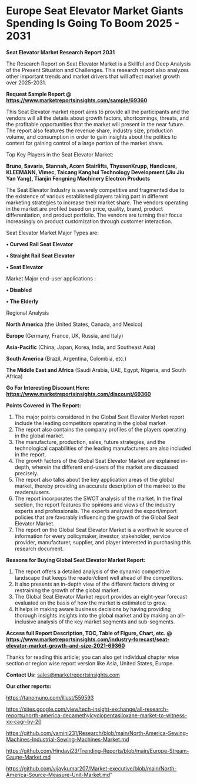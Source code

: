 # Europe Seat Elevator Market Giants Spending Is Going To Boom 2025 - 2031

<strong>Seat Elevator Market Research Report 2031</strong>

The Research Report on Seat Elevator Market is a Skillful and Deep Analysis of the Present Situation and Challenges. This research report also analyzes other important trends and market drivers that will affect market growth over 2025-2031.

<strong>Request Sample Report @ <a href=https://www.marketreportsinsights.com/sample/69360>https://www.marketreportsinsights.com/sample/69360</a></strong>

This Seat Elevator market report aims to provide all the participants and the vendors will all the details about growth factors, shortcomings, threats, and the profitable opportunities that the market will present in the near future. The report also features the revenue share, industry size, production volume, and consumption in order to gain insights about the politics to contest for gaining control of a large portion of the market share.

Top Key Players in the Seat Elevator Market:

<strong>Bruno, Savaria, Stannah, Acorn Stairlifts, ThyssenKrupp, Handicare, KLEEMANN, Vimec, Taicang Kanghui Technology Development (Jiu Jiu Yan Yang), Tianjin Fengning Machinery Electron Products</strong>

The Seat Elevator Industry is severely competitive and fragmented due to the existence of various established players taking part in different marketing strategies to increase their market share. The vendors operating in the market are profiled based on price, quality, brand, product differentiation, and product portfolio. The vendors are turning their focus increasingly on product customization through customer interaction.

Seat Elevator Market Major Types are:

<strong>• Curved Rail Seat Elevator

• Straight Rail Seat Elevator

• Seat Elevator</strong>

Market Major end-user applications :

<strong>• Disabled

• The Elderly</strong>

Regional Analysis

</u><strong><b>North America</b></strong> (the United States, Canada, and Mexico)

<strong><b>Europe </b></strong>(Germany, France, UK, Russia, and Italy)

<strong><b>Asia-Pacific</b></strong> (China, Japan, Korea, India, and Southeast Asia)

<strong><b>South America</b></strong> (Brazil, Argentina, Colombia, etc.)

<strong><b>The Middle East and Africa</b></strong> (Saudi Arabia, UAE, Egypt, Nigeria, and South Africa)

<strong>Go For Interesting Discount Here: <a href=https://www.marketreportsinsights.com/discount/69360>https://www.marketreportsinsights.com/discount/69360</a></strong>

<strong>Points Covered in The Report:</strong>
<ol>
  <li>The major points considered in the Global Seat Elevator Market report include the leading competitors operating in the global market.</li>
  <li>The report also contains the company profiles of the players operating in the global market.</li>
  <li>The manufacture, production, sales, future strategies, and the technological capabilities of the leading manufacturers are also included in the report.</li>
  <li>The growth factors of the Global Seat Elevator Market are explained in-depth, wherein the different end-users of the market are discussed precisely.</li>
  <li>The report also talks about the key application areas of the global market, thereby providing an accurate description of the market to the readers/users.</li>
  <li>The report incorporates the SWOT analysis of the market. In the final section, the report features the opinions and views of the industry experts and professionals. The experts analyzed the export/import policies that are favorably influencing the growth of the Global Seat Elevator Market.</li>
  <li>The report on the Global Seat Elevator Market is a worthwhile source of information for every policymaker, investor, stakeholder, service provider, manufacturer, supplier, and player interested in purchasing this research document.</li>
</ol>
<strong>Reasons for Buying Global Seat Elevator Market Report:</strong>

<ol>
  <li>The report offers a detailed analysis of the dynamic competitive landscape that keeps the reader/client well ahead of the competitors.</li>
  <li>It also presents an in-depth view of the different factors driving or restraining the growth of the global market.</li>
  <li>The Global Seat Elevator Market report provides an eight-year forecast evaluated on the basis of how the market is estimated to grow.</li>
  <li>It helps in making aware business decisions by having providing thorough insights insights into the global market and by making an all-inclusive analysis of the key market segments and sub-segments.</li>
</ol>
<strong>Access full Report Description, TOC, Table of Figure, Chart, etc. @ <a href=https://www.marketreportsinsights.com/industry-forecast/seat-elevator-market-growth-and-size-2021-69360>https://www.marketreportsinsights.com/industry-forecast/seat-elevator-market-growth-and-size-2021-69360</a></strong>


Thanks for reading this article; you can also get individual chapter wise section or region wise report version like Asia, United States, Europe.

<strong>Contact Us:</strong>
sales@marketreportsinsights.com

<strong>Our other reports:</strong>

<a href=https://tanomuno.com/illust/559593>https://tanomuno.com/illust/559593</a>

<a href=https://sites.google.com/view/tech-insight-exchange/all-research-reports/north-america-decamethylcyclopentasiloxane-market-to-witness-xx-cagr-by-20>https://sites.google.com/view/tech-insight-exchange/all-research-reports/north-america-decamethylcyclopentasiloxane-market-to-witness-xx-cagr-by-20</a>

<a href=https://github.com/yamini231/Research/blob/main/North-America-Sewing-Machines-Industrial-Sewing-Machines-Market.md>https://github.com/yamini231/Research/blob/main/North-America-Sewing-Machines-Industrial-Sewing-Machines-Market.md</a>

<a href=https://github.com/Hindavi23/Trending-Reports/blob/main/Europe-Stream-Gauge-Market.md>https://github.com/Hindavi23/Trending-Reports/blob/main/Europe-Stream-Gauge-Market.md</a>

<a href=https://github.com/vijaykumar207/Market-executive/blob/main/North-America-Source-Measure-Unit-Market.md>https://github.com/vijaykumar207/Market-executive/blob/main/North-America-Source-Measure-Unit-Market.md</a>"
